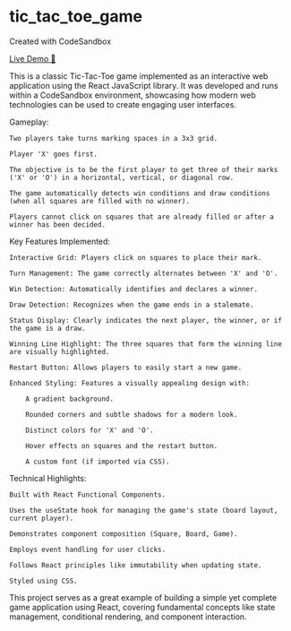 # tic_tac_toe_game
Created with CodeSandbox

[Live Demo 🚀](https://tic-tac-toe-game-7gak.vercel.app/)

This is a classic Tic-Tac-Toe game implemented as an interactive web application using the React JavaScript library. It was developed and runs within a CodeSandbox environment, showcasing how modern web technologies can be used to create engaging user interfaces.

Gameplay:

    Two players take turns marking spaces in a 3x3 grid.

    Player 'X' goes first.

    The objective is to be the first player to get three of their marks ('X' or 'O') in a horizontal, vertical, or diagonal row.

    The game automatically detects win conditions and draw conditions (when all squares are filled with no winner).

    Players cannot click on squares that are already filled or after a winner has been decided.

Key Features Implemented:

    Interactive Grid: Players click on squares to place their mark.

    Turn Management: The game correctly alternates between 'X' and 'O'.

    Win Detection: Automatically identifies and declares a winner.

    Draw Detection: Recognizes when the game ends in a stalemate.

    Status Display: Clearly indicates the next player, the winner, or if the game is a draw.

    Winning Line Highlight: The three squares that form the winning line are visually highlighted.

    Restart Button: Allows players to easily start a new game.

    Enhanced Styling: Features a visually appealing design with:

        A gradient background.

        Rounded corners and subtle shadows for a modern look.

        Distinct colors for 'X' and 'O'.

        Hover effects on squares and the restart button.

        A custom font (if imported via CSS).

Technical Highlights:

    Built with React Functional Components.

    Uses the useState hook for managing the game's state (board layout, current player).

    Demonstrates component composition (Square, Board, Game).

    Employs event handling for user clicks.

    Follows React principles like immutability when updating state.

    Styled using CSS.

This project serves as a great example of building a simple yet complete game application using React, covering fundamental concepts like state management, conditional rendering, and component interaction.
